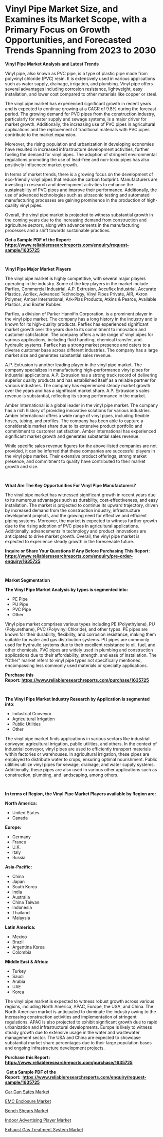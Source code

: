 <p><h1>Vinyl Pipe Market Size, and Examines its Market Scope, with a Primary Focus on Growth Opportunities, and Forecasted Trends Spanning from 2023 to 2030</h1></p><p><strong>Vinyl Pipe Market Analysis and Latest Trends</strong></p>
<p><p>Vinyl pipe, also known as PVC pipe, is a type of plastic pipe made from polyvinyl chloride (PVC) resin. It is extensively used in various applications such as water supply, drainage, irrigation, and plumbing. Vinyl pipe offers several advantages including corrosion resistance, lightweight, easy installation, and lower cost compared to other materials like copper or steel.</p><p>The vinyl pipe market has experienced significant growth in recent years and is expected to continue growing at a CAGR of 9.8% during the forecast period. The growing demand for PVC pipes from the construction industry, particularly for water supply and sewage systems, is a major driver for market growth. Additionally, the increasing use of PVC pipes in agricultural applications and the replacement of traditional materials with PVC pipes contribute to the market expansion.</p><p>Moreover, the rising population and urbanization in developing economies have resulted in increased infrastructure development activities, further fueling the demand for vinyl pipes. The adoption of stringent environmental regulations promoting the use of lead-free and non-toxic pipes has also positively influenced market growth.</p><p>In terms of market trends, there is a growing focus on the development of eco-friendly vinyl pipes that reduce the carbon footprint. Manufacturers are investing in research and development activities to enhance the sustainability of PVC pipes and improve their performance. Additionally, the use of advanced technologies such as ultrasonic testing and automated manufacturing processes are gaining prominence in the production of high-quality vinyl pipes.</p><p>Overall, the vinyl pipe market is projected to witness substantial growth in the coming years due to the increasing demand from construction and agriculture sectors, along with advancements in the manufacturing processes and a shift towards sustainable practices.</p></p>
<p><strong>Get a Sample PDF of the Report:&nbsp; <a href="https://www.reliableresearchreports.com/enquiry/request-sample/1635725">https://www.reliableresearchreports.com/enquiry/request-sample/1635725</a></strong></p>
<p>&nbsp;</p>
<p><strong>Vinyl Pipe Major Market Players</strong></p>
<p><p>The vinyl pipe market is highly competitive, with several major players operating in the industry. Some of the key players in the market include Parflex, Commercial Industrial, A.P. Extrusion, Accuflex Industrial, Accurate Plastics, Acrilex, Advanced Technology, Vinyl Pipes Private, AIR, Akron Polymer, Amber International, Ark-Plas Products, Atkins & Pearce, Available Plastics, and Baxter Rubber.</p><p>Parflex, a division of Parker Hannifin Corporation, is a prominent player in the vinyl pipe market. The company has a long history in the industry and is known for its high-quality products. Parflex has experienced significant market growth over the years due to its commitment to innovation and customer satisfaction. The company offers a wide range of vinyl pipes for various applications, including fluid handling, chemical transfer, and hydraulic systems. Parflex has a strong market presence and caters to a diverse customer base across different industries. The company has a large market size and generates substantial sales revenue.</p><p>A.P. Extrusion is another leading player in the vinyl pipe market. The company specializes in manufacturing high-performance vinyl pipes for industrial applications. A.P. Extrusion has a strong track record of delivering superior quality products and has established itself as a reliable partner for various industries. The company has experienced steady market growth over the years and has a significant market share. A.P. Extrusion's sales revenue is substantial, reflecting its strong performance in the market.</p><p>Amber International is a global leader in the vinyl pipe market. The company has a rich history of providing innovative solutions for various industries. Amber International offers a wide range of vinyl pipes, including flexible hoses, tubing, and profiles. The company has been able to capture a considerable market share due to its extensive product portfolio and commitment to customer satisfaction. Amber International has experienced significant market growth and generates substantial sales revenue.</p><p>While specific sales revenue figures for the above-listed companies are not provided, it can be inferred that these companies are successful players in the vinyl pipe market. Their extensive product offerings, strong market presence, and commitment to quality have contributed to their market growth and size.</p></p>
<p>&nbsp;</p>
<p><strong>What Are The Key Opportunities For Vinyl Pipe Manufacturers?</strong></p>
<p><p>The vinyl pipe market has witnessed significant growth in recent years due to its numerous advantages such as durability, cost-effectiveness, and easy installation. The market is projected to continue its upward trajectory, driven by increased demand from the construction industry, infrastructure development projects, and the growing need for effective and efficient piping systems. Moreover, the market is expected to witness further growth due to the rising adoption of PVC pipes in agricultural applications. Additionally, advancements in technology and product innovations are anticipated to drive market growth. Overall, the vinyl pipe market is expected to experience steady growth in the foreseeable future.</p></p>
<p><strong>Inquire or Share Your Questions If Any Before Purchasing This Report: <a href="https://www.reliableresearchreports.com/enquiry/pre-order-enquiry/1635725">https://www.reliableresearchreports.com/enquiry/pre-order-enquiry/1635725</a></strong></p>
<p>&nbsp;</p>
<p><strong>Market Segmentation</strong></p>
<p><strong>The Vinyl Pipe Market Analysis by types is segmented into:</strong></p>
<p><ul><li>PE Pipe</li><li>PU Pipe</li><li>PVC Pipe</li><li>Other</li></ul></p>
<p><p>Vinyl pipe market comprises various types including PE (Polyethylene), PU (Polyurethane), PVC (Polyvinyl Chloride), and other types. PE pipes are known for their durability, flexibility, and corrosion resistance, making them suitable for water and gas distribution systems. PU pipes are commonly used for hydraulic systems due to their excellent resistance to oil, fuel, and other chemicals. PVC pipes are widely used in plumbing and construction applications due to their affordability, strength, and ease of installation. The "Other" market refers to vinyl pipe types not specifically mentioned, encompassing less commonly used materials or specialty applications.</p></p>
<p><strong>Purchase this Report:&nbsp;<a href="https://www.reliableresearchreports.com/purchase/1635725">https://www.reliableresearchreports.com/purchase/1635725</a></strong></p>
<p>&nbsp;</p>
<p><strong>The Vinyl Pipe Market Industry Research by Application is segmented into:</strong></p>
<p><ul><li>Industrial Conveyor</li><li>Agricultural Irrigation</li><li>Public Utilities</li><li>Other</li></ul></p>
<p><p>The vinyl pipe market finds applications in various sectors like industrial conveyor, agricultural irrigation, public utilities, and others. In the context of industrial conveyor, vinyl pipes are used to efficiently transport materials within factories or warehouses. In agricultural irrigation, these pipes are employed to distribute water to crops, ensuring optimal nourishment. Public utilities utilize vinyl pipes for sewage, drainage, and water supply systems. Additionally, these pipes are also used in various other applications such as construction, plumbing, and landscaping, among others.</p></p>
<p>&nbsp;</p>
<p><strong>In terms of Region, the Vinyl Pipe Market Players available by Region are:</strong></p>
<p>
    <p> <strong> North America: </strong>
        <ul>
            <li>United States</li>
            <li>Canada</li>
        </ul>
        </p> 
    <p> <strong> Europe: </strong>
        <ul>
            <li>Germany</li>
            <li>France</li>
            <li>U.K.</li>
            <li>Italy</li>
            <li>Russia</li>
        </ul>
        </p> 
    <p> <strong> Asia-Pacific: </strong>
        <ul>
            <li>China</li>
            <li>Japan</li>
            <li>South Korea</li>
            <li>India</li>
            <li>Australia</li>
            <li>China Taiwan</li>
            <li>Indonesia</li>
            <li>Thailand</li>
            <li>Malaysia</li>
        </ul>
        </p> 
    <p> <strong> Latin America: </strong>
        <ul>
            <li>Mexico</li>
            <li>Brazil</li>
            <li>Argentina Korea</li>
            <li>Colombia</li>
        </ul>
        </p> 
    <p> <strong> Middle East & Africa: </strong>
        <ul>
            <li>Turkey</li>
            <li>Saudi</li>
            <li>Arabia</li>
            <li>UAE</li>
            <li>Korea</li>
        </ul>
    </p>
    </p>
<p><p>The vinyl pipe market is expected to witness robust growth across various regions, including North America, APAC, Europe, the USA, and China. The North American market is anticipated to dominate the industry owing to the increasing construction activities and implementation of stringent regulations. APAC is also projected to exhibit significant growth due to rapid urbanization and infrastructural developments. Europe is likely to witness steady growth due to extensive usage in the water and wastewater management sector. The USA and China are expected to showcase substantial market share percentages due to their large population bases and ongoing infrastructure development projects.</p></p>
<p><strong>Purchase this Report: <a href="https://www.reliableresearchreports.com/purchase/1635725">https://www.reliableresearchreports.com/purchase/1635725</a></strong></p>
<p>&nbsp;<strong>Get a Sample PDF of the Report:&nbsp;&nbsp;<a href="https://www.reliableresearchreports.com/enquiry/request-sample/1635725">https://www.reliableresearchreports.com/enquiry/request-sample/1635725</a></strong></p>
<p><strong></strong></p>
<p><p><a href="https://medium.com/@seanhunt765/car-gun-safes-market-analysis-its-cagr-market-segmentation-and-global-industry-overview-0204d87532f4">Car Gun Safes Market</a></p><p><a href="https://medium.com/@raymondgray765/emc-enclosure-market-the-key-to-successful-business-strategy-forecast-till-2030-8d014e34a15d">EMC Enclosure Market</a></p><p><a href="https://medium.com/@alanwatkins6h/bench-shears-market-size-reveals-the-best-marketing-channels-in-global-industry-5e80ac4db9a5">Bench Shears Market</a></p><p><a href="https://medium.com/@waltercruz6g/indoor-advertising-player-market-trends-forecast-and-competitive-analysis-to-2030-eaf39c801a17">Indoor Advertising Player Market</a></p><p><a href="https://medium.com/@jamesday5g/exhaust-gas-treatment-system-market-size-reveals-the-best-marketing-channels-in-global-industry-054274212df8">Exhaust Gas Treatment System Market</a></p></p>